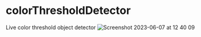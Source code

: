 # colorThresholdDetector
Live color threshold object detector
![Screenshot 2023-06-07 at 12 40 09](https://github.com/pixelknit/colorThresholdDetector/assets/54825485/0bb8e4bb-817d-4aaf-8fc7-56b535562235)
